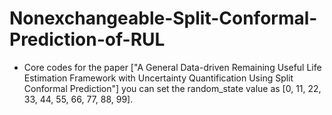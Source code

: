 # Nonexchangeable-Split-Conformal-Prediction-of-RUL
* Core codes for the paper ["A General Data-driven Remaining Useful Life Estimation Framework with Uncertainty Quantification Using Split Conformal Prediction"]
you can set the random_state value as [0, 11, 22, 33, 44, 55, 66, 77, 88, 99].
